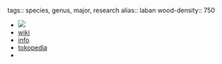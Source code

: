 tags:: species, genus, major, research
alias:: laban
wood-density:: 750

- ![](https://peach-geographical-bat-397.mypinata.cloud/ipfs/QmbqB27BmFBdLqDL2AZPfZakVjj9uETycHNLYEELvw6ui3)
- [wiki](https://en.wikipedia.org/wiki/Vitex_pinnata)
- [info](http://www.plantsofasia.com/index/vitex_pinnata/0-781)
- [tokopedia](https://www.tokopedia.com/suryamart-3/syb01-bibit-laban-cabutan-bibit-leben-bibit-leban-bibit-kayu?extParam=ivf%3Dfalse%26src%3Dsearch)
-